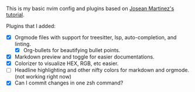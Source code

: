 This is my basic nvim config and plugins based on [Josean Martinez's tutorial](https://www.youtube.com/watch?v=vdn_pKJUda8).

Plugins that I added:

- [x] Orgmode files with support for treesitter, lsp, auto-completion, and linting.
  - [x] Org-bullets for beautifying bullet points.
- [x] Markdown preview and toggle for easier documentations.
- [x] Colorizer to visualize HEX, RGB, etc easier.
- [ ] Headline highlighting and other nifty colors for markdown and orgmode. (not working right now)
- [x] Can I commit changes in one zsh command?
